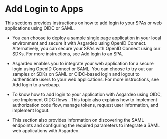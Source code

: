 # Add Login to Apps

This sections provides instructions on how to add login to your SPAs or web applications using OIDC or SAML. 

-  You can choose to deploy a sample single page application in your local environment and secure it with Asgardeo using OpenID Connect. Alternatively, you can secure your SPAs with OpenID Connect using our SDKs. For more instructions, see <a :href="$withBase('/guides/authentication/spa/add-login-to-single-page-app/')">Add login to an SPA</a>. 

- Asgardeo enables you to integrate your web application for a secure login using OpenID Connect or SAML. You can choose to try out our samples or SDKs on SAML or OIDC-based login and logout to authenticate users to your web applications. For more instructions, see <a :href="$withBase('/guides/authentication/web-app/add-login-to-web-app/')">Add login to a webapp</a>.


- To know how to add login to your application with Asgardeo using OIDC, see <a :href="$withBase('/guides/authentication/oidc/')">Implement OIDC flows</a> . This topic also explains how to implement authorization code flow, manage tokens, request user information, and implement logout.   

- This section also provides information on discovering the SAML endpoints and configuring the required parameters to integrate a SAML web applications with Asgardeo.